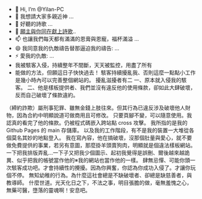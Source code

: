 - 👋 Hi, I’m @Yilan-PC
- 👀 我想請大家多親近神 ...
- 🌱 好聽的詩歌 ...
- 💞️  [願主與你同在獻上詩歌](https://music.youtube.com/playlist?list=RDCLAK5uy_lMzXQA761IIDTLJJwgpD67INZ8lL6UsVU&playnext=1&si=Kegjm1QgCnZjDQwA)..
- 📫 也讓我們每天都有滿滿的恩膏與恩寵，福杯滿溢 ...
- 😄 我同意我的仇敵禱告替那逼迫我的禱告: ...
- ⚡ 愛我的仇敵: ...
- 我被駭客入侵，持續整年不間斷，天天被監控，用盡了所有
- 能做的方法，但願這日子快快過去！
駭客持續擾亂我、否則這麼一點點小工作是幾小時內可以完善整個網站的。
擾亂滋擾者有二
一、原本就入侵我的駭客。
二、他是樣板提供者、我們並沒有違反他的使用條款，卻如此大肆破壞，反而自己破壞了條款違約。

（締約詐欺）屬刑事犯罪、雖無金錢上肢往來。但其行為已違反涉及破壞他人財物，因為合約中明顯說道可做商用且可修改。
只要頁腳不變，可以隨意使用。我認真的看完了他的條款。仍被程式碼嵌入跨站點 cross 攻擊。
我所指的是我的 Github Pages 的 main 存儲庫。
以及我的工作階段，有不是我的裝置一大堆從各個莫名其妙的地點登入。
我在寫內容，他在搞破壞，沒那個肚量與愛心，就不要做免費提供的事業，若另有意圖，那麼掛羊頭賣狗肉，明顯就是個違法樣板網站。
一下把我排版弄亂…一下子又把我少個圖示、起初我覺得是誤刪、爾後越來越詭異、似乎把我的帳號當作他的※我的網站也當作他的一樣。
肆無忌憚、可能你頭一次駭客成功吧。才會持續性的攪擾。因為你興奮，你認為你成功入侵了。才讓你玩個不停。
無知幼稚的行為。為什麼這社會總是不缺破壞者、卻總是缺慈善者，與教導師。
什麼世道。光天化日之下，不法之事，明目張膽的做，毫無羞愧之心，無藥可醫，墮落的靈魂啊！安息吧。

